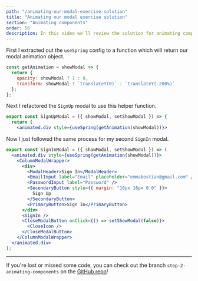 ```yaml
---
path: "/animating-our-modal-exercise-solution"
title: "Animating our modal exercise solution"
section: "Animating components"
order: 56
description: In this video we'll review the solution for animating components.
---
```


First I extracted out the `useSpring` config to a function which will return our modal animation object.

```jsx
const getAnimation = showModal => {
  return {
    opacity: showModal ? 1 : 0,
    transform: showModal ? `translateY(0)` : `translateY(-200%)`
  };
};
```

Next I refactored the `SignUp` modal to use this helper function.

```jsx
export const SignUpModal = ({ showModal, setShowModal }) => {
  return (
    <animated.div style={useSpring(getAnimation(showModal))}>
```

Now I just followed the same process for my second `SignIn` modal.

```jsx
export const SignInModal = ({ showModal, setShowModal }) => (
  <animated.div style={useSpring(getAnimation(showModal))}>
    <ColumnModalWrapper>
      <div>
        <ModalHeader>Sign In</ModalHeader>
        <EmailInput label="Email" placeholder="emmabostian@gmail.com" />
        <PasswordInput label="Password" />
        <SecondaryButton style={{ margin: "16px 16px 0 0" }}>
          Sign Up
        </SecondaryButton>
        <PrimaryButton>Sign In</PrimaryButton>
      </div>
      <SignIn />
      <CloseModalButton onClick={() => setShowModal(false)}>
        <CloseIcon />
      </CloseModalButton>
    </ColumnModalWrapper>
  </animated.div>
);
```

---

If you're lost or missed some code, you can check out the branch `step-2-animating-components` on the [GitHub repo](https://github.com/emmabostian/fem-design-systems)!
